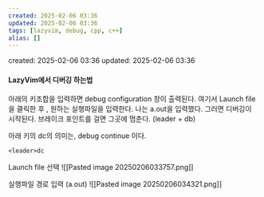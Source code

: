 ```yaml
---
created: 2025-02-06 03:36
updated: 2025-02-06 03:36
tags: [lazyvim, debug, cpp, c++]
alias: []
---
```


created: 2025-02-06 03:36
updated: 2025-02-06 03:36

#### LazyVim에서 디버깅 하는법

아래의 키조합을 입력하면 debug configuration 창이 출력된다.
여기서 Launch file을 클릭한 후 , 원하는 실행파일을 입력한다. 나는 a.out을 입력했다.
그러면 디버깅이 시작된다.
브레이크 포인트를 걸면 그곳에 멈춘다. (leader + db)


아래 키의 dc의 의미는, debug continue 이다.
```txt
<leader>dc
```

Launch file 선택
![[Pasted image 20250206033757.png]]

실행파일 경로 입력 (a.out)
![[Pasted image 20250206034321.png]]

